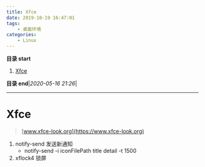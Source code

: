 ```yaml
---
title: Xfce
date: 2019-10-19 16:47:01
tags: 
    - 桌面环境
categories:
    - Linux
---
```


**目录 start**

1. [Xfce](#xfce)

**目录 end**|_2020-05-16 21:26_|
****************************************
# Xfce 
> [www.xfce-look.org](https://www.xfce-look.org)  

1. notify-send 发送新通知
    - notify-send -i iconFilePath title detail -t 1500
1. xflock4 锁屏
